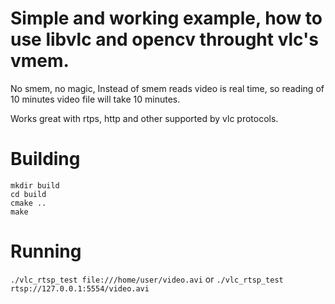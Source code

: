 # Simple and working example, how to use libvlc and opencv throught vlc's vmem.

No smem, no magic, Instead of smem reads video is real time, so reading of 10 minutes
video file will take 10 minutes.

Works great with rtps, http and other supported by vlc protocols.

# Building
```
mkdir build
cd build
cmake ..
make
```

# Running

`./vlc_rtsp_test file:///home/user/video.avi` or `./vlc_rtsp_test rtsp://127.0.0.1:5554/video.avi`

